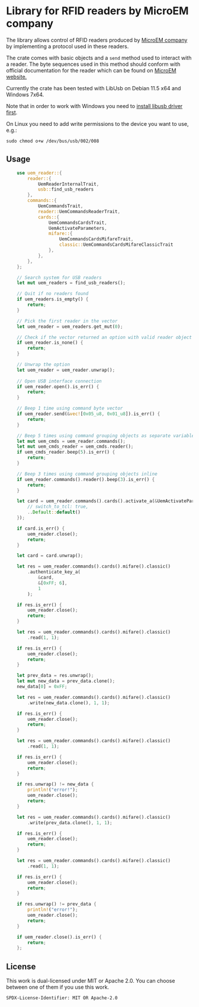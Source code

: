 # Library for RFID readers by MicroEM company

The library allows control of RFID readers produced by [MicroEM company](https://microem.ru) by implementing a protocol used in these readers.

The crate comes with basic objects and a `send` method used to interact with a reader. The byte sequences used in this method should conform with official documentation for the reader which can be found on [MicroEM website.](https://microem.ru)

Currently the crate has been tested with LibUsb on Debian 11.5 x64 and Windows 7x64.

Note that in order to work with Windows you need to [install libusb driver first](https://github.com/libusb/libusb/wiki/Windows#how-to-use-libusb-on-windows).

On Linux you need to add write permissions to the device you want to use, e.g.:

```console
sudo chmod o+w /dev/bus/usb/002/008
```

## Usage

```rust
    use uem_reader::{
        reader::{
            UemReaderInternalTrait,
            usb::find_usb_readers
        },
        commands::{
            UemCommandsTrait,
            reader::UemCommandsReaderTrait, 
            cards::{
                UemCommandsCardsTrait,
                UemActivateParameters,
                mifare::{
                    UemCommandsCardsMifareTrait,
                    classic::UemCommandsCardsMifareClassicTrait
                },
            },
        },
    };

    // Search system for USB readers
    let mut uem_readers = find_usb_readers();

    // Quit if no readers found
    if uem_readers.is_empty() {
        return;
    }

    // Pick the first reader in the vector
    let uem_reader = uem_readers.get_mut(0);

    // Check if the vector returned an option with valid reader object
    if uem_reader.is_none() {
        return;
    }

    // Unwrap the option
    let uem_reader = uem_reader.unwrap();
    
    // Open USB interface connection
    if uem_reader.open().is_err() {
        return;
    }

    // Beep 1 time using command byte vector
    if uem_reader.send(&vec![0x05_u8, 0x01_u8]).is_err() {
        return;
    }

    // Beep 5 times using command grouping objects as separate variables
    let mut uem_cmds = uem_reader.commands();
    let mut uem_cmds_reader = uem_cmds.reader();
    if uem_cmds_reader.beep(5).is_err() {
        return;
    }

    // Beep 3 times using command grouping objects inline
    if uem_reader.commands().reader().beep(3).is_err() {
        return;
    }

    let card = uem_reader.commands().cards().activate_a(&UemActivateParameters{
        // switch_to_tcl: true,
        ..Default::default()
    });

    if card.is_err() {
        uem_reader.close();
        return;
    }

    let card = card.unwrap();

    let res = uem_reader.commands().cards().mifare().classic()
        .authenticate_key_a(
            &card, 
            &[0xFF; 6], 
            1
        );

    if res.is_err() {
        uem_reader.close();
        return;
    }

    let res = uem_reader.commands().cards().mifare().classic()
        .read(1, 1);

    if res.is_err() {
        uem_reader.close();
        return;
    }

    let prev_data = res.unwrap();
    let mut new_data = prev_data.clone();
    new_data[0] = 0xFF;

    let res = uem_reader.commands().cards().mifare().classic()
        .write(new_data.clone(), 1, 1);

    if res.is_err() {
        uem_reader.close();
        return;
    }

    let res = uem_reader.commands().cards().mifare().classic()
        .read(1, 1);

    if res.is_err() {
        uem_reader.close();
        return;
    }

    if res.unwrap() != new_data {
        println!("error!");
        uem_reader.close();
        return;
    }

    let res = uem_reader.commands().cards().mifare().classic()
        .write(prev_data.clone(), 1, 1);

    if res.is_err() {
        uem_reader.close();
        return;
    }

    let res = uem_reader.commands().cards().mifare().classic()
        .read(1, 1);

    if res.is_err() {
        uem_reader.close();
        return;
    }

    if res.unwrap() != prev_data {
        println!("error!");
        uem_reader.close();
        return;
    }

    if uem_reader.close().is_err() {
        return;
    };
```

## License

This work is dual-licensed under MIT or Apache 2.0.
You can choose between one of them if you use this work.

`SPDX-License-Identifier: MIT OR Apache-2.0`
